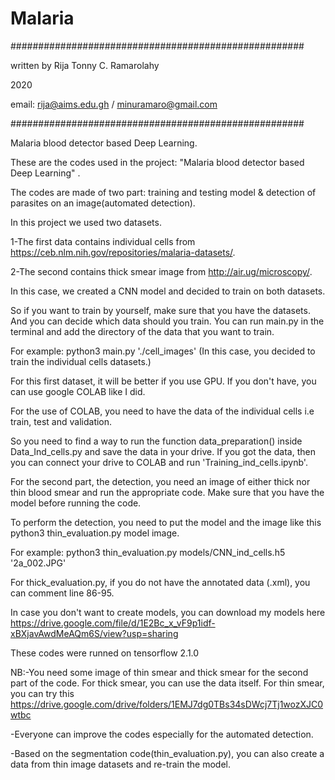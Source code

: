 # Malaria
#####################################################
                                                    
 written by Rija Tonny C. Ramarolahy               
                                                     
 2020                                               
                                                    
 email: rija@aims.edu.gh / minuramaro@gmail.com   
                                                     
#####################################################



Malaria blood detector based Deep Learning.

These are the codes used in the project: "Malaria blood detector based Deep Learning" .

The codes are made of two part: training and testing model & detection of parasites on an image(automated detection).

In this project we used two datasets.

1-The first data contains individual cells from https://ceb.nlm.nih.gov/repositories/malaria-datasets/.

2-The second contains thick smear image from http://air.ug/microscopy/.

In this case, we created a CNN model and decided to train on both datasets.

So if you want to train by yourself, make sure that you have the datasets.
And you can decide which data should you train. You can run main.py in the terminal and add the directory of the data that you want to train.

For example: python3 main.py './cell_images' (In this case, you decided to train the individual cells datasets.)

For this first dataset, it will be better if you use GPU. If you don't have, you can use google COLAB like I did.

For the use of COLAB, you need to have the data of the individual cells i.e train, test and validation. 

So you need to find a way to run the function data_preparation() inside Data_Ind_cells.py and save the data in your drive.
If you got the data, then you can connect your drive to COLAB and run 'Training_ind_cells.ipynb'.



For the second part, the detection, you need an image of either thick nor thin blood smear and run the appropriate code. Make sure that you have the model before running the code.

To perform the detection, you need to put the model and the image like this python3 thin_evaluation.py model image.

For example: python3 thin_evaluation.py models/CNN_ind_cells.h5 '2a_002.JPG' 

For thick_evaluation.py, if you do not have the annotated data (.xml), you can comment line 86-95.

In case you don't want to create models, you can download my models here https://drive.google.com/file/d/1E2Bc_x_vF9p1idf-xBXjavAwdMeAQm6S/view?usp=sharing

These codes were runned on tensorflow 2.1.0

NB:-You need some image of thin smear and thick smear for the second part of the code. For thick smear, you can use the data itself.
For thin smear, you can try this https://drive.google.com/drive/folders/1EMJ7dg0TBs34sDWcj7Tj1wozXJC0wtbc

   -Everyone can improve the codes especially for the automated detection.

   -Based on the segmentation code(thin_evaluation.py), you can also create a data from thin image datasets and re-train the model. 
